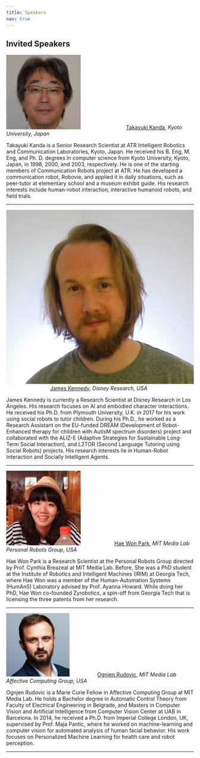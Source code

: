 ```yaml
---
title: Speakers
nav: true
---
```


## Invited Speakers

<div class="id-pics" markdown="1">


![alt text](/images/takayuki-kanda.jpeg "Takayuki Kanda") &nbsp;&nbsp;&nbsp;&nbsp;&nbsp;&nbsp;&nbsp;&nbsp;&nbsp;&nbsp;&nbsp;&nbsp;&nbsp;&nbsp;&nbsp;&nbsp;&nbsp;&nbsp;&nbsp;&nbsp;&nbsp;&nbsp;&nbsp;&nbsp;&nbsp;&nbsp;&nbsp;&nbsp;&nbsp;&nbsp;[Takayuki Kanda](http://www.robot.soc.i.kyoto-u.ac.jp/~kanda/), *Kyoto University, Japan*

Takayuki Kanda is a Senior Research Scientist at ATR Intelligent Robotics and Communication Laboratories, Kyoto, Japan. He received his B. Eng, M. Eng, and Ph. D. degrees in computer science from Kyoto University, Kyoto, Japan, in 1998, 2000, and 2003, respectively. He is one of the starting members of Communication Robots project at ATR. He has developed a communication robot, Robovie, and applied it in daily situations, such as peer-tutor at elementary school and a museum exhibit guide. His research interests include human-robot interaction, interactive humanoid robots, and field trials.

---

![alt text](/images/james-kennedy.jpg "James Kennedy") &nbsp;&nbsp;&nbsp;&nbsp;&nbsp;&nbsp;&nbsp;&nbsp;&nbsp;&nbsp;&nbsp;&nbsp;&nbsp;&nbsp;&nbsp;&nbsp;&nbsp;&nbsp;&nbsp;&nbsp;&nbsp;&nbsp;&nbsp;&nbsp;&nbsp;&nbsp;&nbsp;&nbsp;&nbsp;&nbsp;[James Kennedy](https://james-kennedy.github.io/), *Disney Research, USA*

James Kennedy is currently a Research Scientist at Disney Research in Los Angeles. His research focuses on AI and embodied character interactions. He received his Ph.D. from Plymouth University, U.K. in 2017 for his work using social robots to tutor children. During his Ph.D., he worked as a Research Assistant on the EU-funded DREAM (Development of Robot-Enhanced therapy for children with AutisM spectrum disorders) project and collaborated with the ALIZ-E (Adaptive Strategies for Sustainable Long-Term Social Interaction), and L2TOR (Second Language Tutoring using Social Robots) projects. His research interests lie in Human-Robot Interaction and Socially Intelligent Agents.

---

![alt text](/images/haewon-park.jpg "Hae Won Park") &nbsp;&nbsp;&nbsp;&nbsp;&nbsp;&nbsp;&nbsp;&nbsp;&nbsp;&nbsp;&nbsp;&nbsp;&nbsp;&nbsp;&nbsp;&nbsp;&nbsp;&nbsp;&nbsp;&nbsp;&nbsp;&nbsp;[Hae Won Park](http://web.media.mit.edu/~haewon/), *MIT Media Lab Personal Robots Group, USA*

Hae Won Park is a Research Scientist at the Personal Robots Group directed by Prof. Cynthia Breazeal at MIT Media Lab. Before, She was a PhD student at the Institute of Robotics and Intelligent Machines (IRIM) at Georgia Tech, where Hae Won was a member of the Human-Automation Systems (HumAnS) Laboratory advised by Prof. Ayanna Howard. While doing her PhD, Hae Won co-founded Zyrobotics, a spin-off from Georgia Tech that is licensing the three patents from her research.

---

![alt text](/images/oggi-rudovic.jpg "Ognjen Rudovic") &nbsp;&nbsp;&nbsp;&nbsp;&nbsp;&nbsp;&nbsp;&nbsp;&nbsp;&nbsp;&nbsp;&nbsp;&nbsp;&nbsp;&nbsp;&nbsp;&nbsp;&nbsp;[Ognjen Rudovic](http://www.orudovic.me/), *MIT Media Lab Affective Computing Group, USA*

Ognjen Rudovic is a Marie Curie Fellow in Affective Computing Group at MIT Media Lab. He holds a Bachelor degree in Automatic Control Theory from Faculty of Electrical Engineering in Belgrade, and Masters in Computer Vision and Artificial Intelligence from Computer Vision Center at UAB in Barcelona. In 2014, he received a Ph.D. from Imperial College London, UK, supervised by Prof. Maja Pantic, where he worked on machine-learning and computer vision for automated analysis of human facial behavior. His work focuses on Personalized Machine Learning for health care and robot perception.

---

</div>

